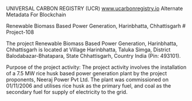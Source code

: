 UNIVERSAL CARBON REGISTRY (UCR) www.ucarbonregistry.io
Alternate Metadata For Blockchain

Renewable Biomass Based Power Generation, Harinbhatta, Chhattisgarh # Project-108

The project Renewable Biomass Based Power Generation, Harinbhatta, Chhattisgarh is
located at Village Harinbhatta, Taluka Simga, District Balodabazar-Bhatapara, State Chhattisgarh,
Country India (Pin: 493101).

Purpose of the project activity:
The project activity involves the installation of a 7.5 MW rice husk based power generation plant
by the project proponents, Neeraj Power Pvt Ltd. The plant was commissioned on 01/11/2006
and utilises rice husk as the primary fuel, and coal as the secondary fuel for supply of electricity
to the grid. 
